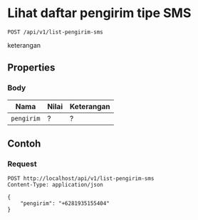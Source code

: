 # Lihat daftar pengirim tipe SMS
```http
POST /api/v1/list-pengirim-sms
```
keterangan
## Properties
### Body
Nama  | Nilai | Keterangan
--- | --- | ---
<code>pengirim</code> | ? | ?

## Contoh

### Request
```http
POST http://localhost/api/v1/list-pengirim-sms
Content-Type: application/json

{
    "pengirim": "+6281935155404"
}
```
